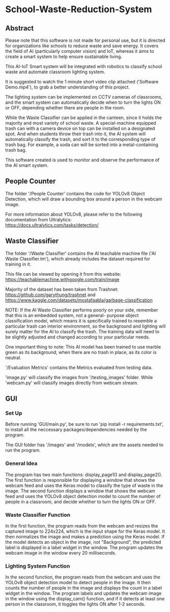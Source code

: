 # School-Waste-Reduction-System

## Abstract
Please note that this software is not made for personal use, but it is directed for organizations like schools to reduce waste and save energy. It covers the field of AI (particularly computer vision) and IoT, whereas it aims to create a smart system to help ensure sustainable living.

This AI-IoT Smart system will be integrated with robotics to classify school waste and automate classroom lighting system.

It is suggested to watch the 1 minute short video clip attached ('Software Demo.mp4'), to grab a better understanding of this project. 

The lighting system can be implemented on CCTV cameras of classrooms, and the smart system can automatically decide when to turn the lights ON or OFF, depending whether there are people in the room. 

While the Waste Classifier can be applied in the canteen, since it holds the majority and most variety of school waste. A special-machine equipped trash can with a camera device on top can be installed on a designated spot. And when students throw their trash into it, the AI system will automatically classify the trash, and sort it to the corresponding type of trash bag. For example, a soda can will be sorted into a metal-containing trash bag.

This software created is used to monitor and observe the performance of the AI smart system.

## People Counter
The folder '/People Counter' contains the code for YOLOv8 Object Detection, which will draw a bounding box around a person in the webcam image.

For more information about YOLOv8, please refer to the following documentation from Ultralytics:
https://docs.ultralytics.com/tasks/detection/

## Waste Classifier
The folder '/Waste Classifier' contains the AI teachable machine file ('AI Waste Classifier.tm'), which already includes the dataset required for training in it.

This file can be viewed by opening it from this website: https://teachablemachine.withgoogle.com/train/image

Majority of the dataset has been taken from Trashnet: https://github.com/garythung/trashnet and https://www.kaggle.com/datasets/mostafaabla/garbage-classification

NOTE: If the AI Waste Classifier performs poorly on your side, remember that this is an embedded system, not a general- purpose object classification model, which means it is specifically trained to resemble a particular trash can interior environment, so the background and lighting will surely matter for the AI to classify the trash. The training data will need to be slightly adjusted and changed according to your particular needs. 

One important thing to note: This AI model has been trained to use marble green as its background, when there are no trash in place, as its color is neutral.

'/Evaluation Metrics' contains the Metrics evaluated from testing data. 

'image.py' will classify the images from '/testing_images' folder. While 'webcam.py' will classify images directly from webcam stream. 

## GUI
### Set Up
Before running 'GUI/main.py', be sure to run 'pip install -r requirements.txt', to install all the neccessary packages/dependencies needed by the program. 

The GUI folder has '/images' and '/models', which are the assets needed to run the program. 

### General Idea
The program has two main functions: display_page1() and display_page2(). The first function is responsible for displaying a window that shows the webcam feed and uses the Keras model to classify the type of waste in the image. The second function displays a window that shows the webcam feed and uses the YOLOv8 object detection model to count the number of people in a classroom, and decide whether to turn the lights ON or OFF.

### Waste Classifier Function
In the first function, the program reads from the webcam and resizes the captured image to 224x224, which is the input shape for the Keras model. It then normalizes the image and makes a prediction using the Keras model. If the model detects an object in the image, not "Background", the predicted label is displayed in a label widget in the window. The program updates the webcam image in the window every 20 milliseconds.

### Lighting System Function
In the second function, the program reads from the webcam and uses the YOLOv8 object detection model to detect people in the image. It then counts the number of people in the image and displays the count in a label widget in the window. The program labels and updates the webcam image in the window using the display_cam() function, and if it detects at least one person in the classroom, it toggles the lights ON after 1-2 seconds. 
